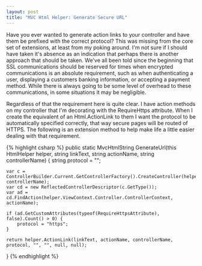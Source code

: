 ```yaml
---
layout: post
title: "MVC Html Helper: Generate Secure URL"
---
```


Have you ever wanted to generate action links to your controller and have them be prefixed with the correct protocol? This was missing from the core set of extensions, at least from my poking around. I'm not sure if I should have taken it's absence as an indication that perhaps there is another approach that should be taken. We've all been told since the beginning that SSL communications should be reserved for times when encrypted communications is an absolute requirement, such as when authenticating a user, displaying a customers banking information, or accepting a payment method. While there is always going to be some level of overhead to these communications, in some situations it may be negligible.

Regardless of that the requirement here is quite clear. I have action methods on my controller that I'm decorating with the RequireHttps attribute. When I create the equivalent of an Html.ActionLink to them I want the protocol to be automatically specified correctly, that way secure pages will be routed of HTTPS. The following is an extension method to help make life a little easier dealing with that requirement.

{% highlight csharp %}
public static MvcHtmlString GenerateUrl(this HtmlHelper helper, string linkText, string actionName, string controllerName) {
    string protocol = "";

    var c = ControllerBuilder.Current.GetControllerFactory().CreateController(helper.ViewContext.RequestContext, controllerName);
    var cd = new ReflectedControllerDescriptor(c.GetType());
    var ad = cd.FindAction(helper.ViewContext.Controller.ControllerContext, actionName);

    if (ad.GetCustomAttributes(typeof(RequireHttpsAttribute), false).Count() > 0) {
        protocol = "https";
    }

    return helper.ActionLink(linkText, actionName, controllerName, protocol, "", "", null, null);
}
{% endhighlight %}